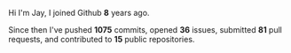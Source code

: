 Hi I'm Jay, I joined Github **8** years ago.

Since then I've pushed **1075** commits, opened **36** issues, submitted **81** pull requests, and contributed to **15** public repositories.
